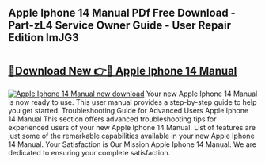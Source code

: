 ## Apple Iphone 14 Manual PDf Free Download - Part-zL4 Service Owner Guide - User Repair Edition ImJG3

# <h2><a href="http://bc19612.oget.top/?id=Apple+Iphone+14+Manual">🔗Download New 👉🔴 Apple Iphone 14 Manual</a></h2>

[![Apple Iphone 14 Manual new download](https://i.imgur.com/5g1atiW.png)](http://bc19612.oget.top/?id=Apple+Iphone+14+Manual)
Your new Apple Iphone 14 Manual is now ready to use. This user manual provides a step-by-step guide to help you get started. Troubleshooting Guide for Advanced Users Apple Iphone 14 Manual This section offers advanced troubleshooting tips for experienced users of your new Apple Iphone 14 Manual. List of features are just some of the remarkable capabilities available in your new Apple Iphone 14 Manual. Your Satisfaction is Our Mission Apple Iphone 14 Manual. We are dedicated to ensuring your complete satisfaction.
